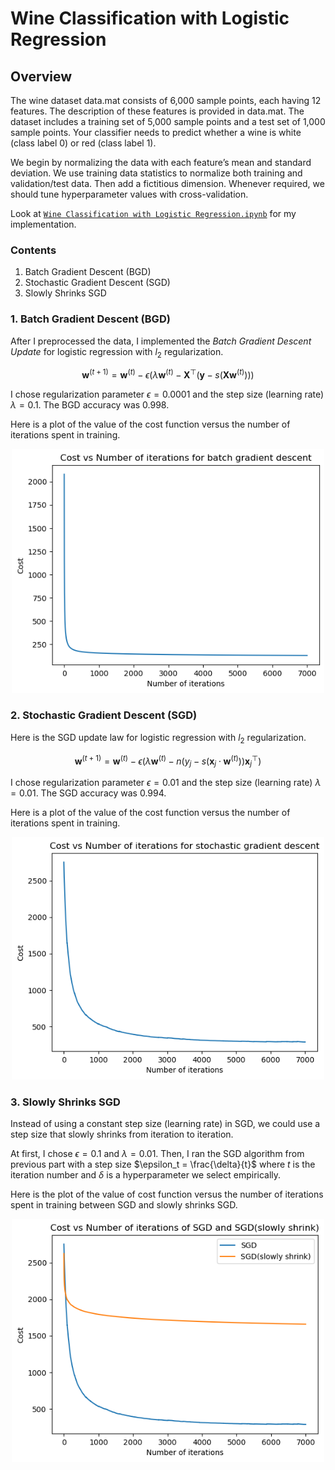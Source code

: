 # Wine Classification with Logistic Regression

## Overview
The wine dataset data.mat consists of 6,000 sample points, each having 12 features. The description of these features is provided in data.mat. The dataset includes a training set of 5,000 sample points and a test set of 1,000 sample points. Your classifier needs to predict whether a wine is white (class label 0) or red (class label 1).

We begin by normalizing the data with each feature’s mean and standard deviation. We use training data statistics to normalize both training and validation/test data. Then add a fictitious dimension. Whenever required, we should tune hyperparameter values with cross-validation.

Look at [`Wine Classification with Logistic Regression.ipynb`]() for my implementation.

### Contents
1. Batch Gradient Descent (BGD) 
2. Stochastic Gradient Descent (SGD)
3. Slowly Shrinks SGD

### 1. Batch Gradient Descent (BGD)
After I preprocessed the data, I implemented the _Batch Gradient Descent Update_ for logistic regression with $l_2$ regularization.

$$\mathbf{w}^{(t+1)} = \mathbf{w}^{(t)} - \epsilon \left( \lambda \mathbf{w}^{(t)} - \mathbf{X}^\top ( \mathbf{y} - s(\mathbf{X} \mathbf{w}^{(t)})) \right)$$

I chose regularization parameter $\epsilon = 0.0001$ and the step size (learning rate) $\lambda = 0.1$. The BGD accuracy was 0.998.

Here is a plot of the value of the cost function versus the number of iterations spent in training.
<p align="center">
<img src="../images/wine_1.png" width=500>

### 2. Stochastic Gradient Descent (SGD)
Here is the SGD update law for logistic regression with $l_2$ regularization.

$$\mathbf{w}^{(t+1)} = \mathbf{w}^{(t)} - \epsilon \left( \lambda \mathbf{w}^{(t)} - n ( y_j - s(\mathbf{x}_j \cdot \mathbf{w}^{(t)})) \mathbf{x}_j^\top \right)$$

I chose regularization parameter $\epsilon = 0.01$ and the step size (learning rate) $\lambda = 0.01$. The SGD accuracy was 0.994.

Here is a plot of the value of the cost function versus the number of iterations spent in training.
<p align="center">
<img src="../images/wine_2.png" width=500>

### 3. Slowly Shrinks SGD
Instead of using a constant step size (learning rate) in SGD, we could use a step size that slowly shrinks from iteration to iteration. 

At first, I chose $\epsilon = 0.1$ and $\lambda = 0.01$. Then, I ran the SGD algorithm from previous part with a step size $\epsilon_t = \frac{\delta}{t}$ where $t$ is the iteration number and $\delta$ is a hyperparameter we select empirically.

Here is the plot of the value of cost function versus the number of iterations spent in training between SGD and slowly shrinks SGD.
<p align="center">
<img src="../images/wine_3.png" width=500>
